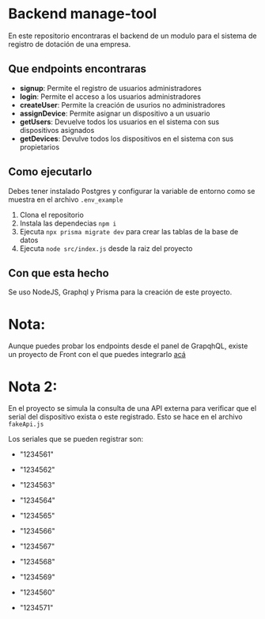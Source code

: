 # Backend manage-tool

En este repositorio encontraras el backend de un modulo para el sistema de registro de dotación de una empresa.

## Que endpoints encontraras

- **signup**: Permite el registro de usuarios administradores
- **login**: Permite el acceso a los usuarios administradores
- **createUser**: Permite la creación de usurios no administradores
- **assignDevice**: Permite asignar un dispositivo a un usuario
- **getUsers**: Devuelve todos los usuarios en el sistema con sus dispositivos asignados
- **getDevices**: Devulve todos los dispositivos en el sistema con sus propietarios

## Como ejecutarlo

Debes tener instalado Postgres y configurar la variable de entorno como se muestra en el archivo `.env_example`

1. Clona el repositorio
2. Instala las dependecias `npm i`
3. Ejecuta `npx prisma migrate dev` para crear las tablas de la base de datos
4. Ejecuta `node src/index.js` desde la raiz del proyecto

## Con que esta hecho

Se uso NodeJS, Graphql y Prisma para la creación de este proyecto.

# Nota:

Aunque puedes probar los endpoints desde el panel de GrapqhQL, existe un proyecto de Front con el que puedes integrarlo [acá](https://github.com/TonyLuque/front_manage_tool)

# Nota 2:

En el proyecto se simula la consulta de una API externa para verificar que el serial del dispositivo exista o este registrado.
Esto se hace en el archivo `fakeApi.js`

Los seriales que se pueden registrar son:

- "1234561"

- "1234562"

- "1234563"

- "1234564"

- "1234565"

- "1234566"

- "1234567"

- "1234568"

- "1234569"

- "1234560"

- "1234571"
